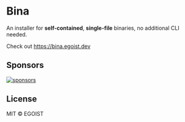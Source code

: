 # Bina

An installer for **self-contained**, **single-file** binaries, no additional CLI needed.

Check out https://bina.egoist.dev

## Sponsors

[![sponsors](https://sponsors-images.egoist.dev/sponsors.svg)](https://github.com/sponsors/egoist)

## License

MIT &copy; EGOIST
